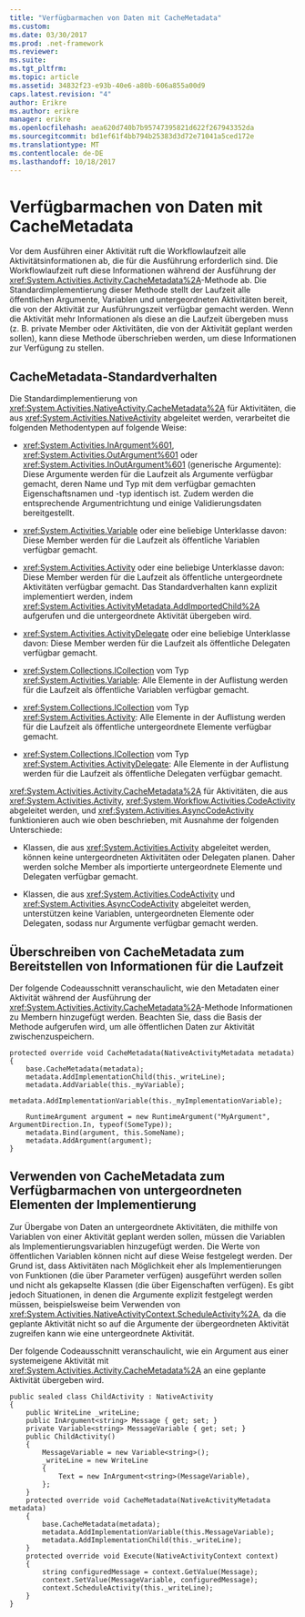 ```yaml
---
title: "Verfügbarmachen von Daten mit CacheMetadata"
ms.custom: 
ms.date: 03/30/2017
ms.prod: .net-framework
ms.reviewer: 
ms.suite: 
ms.tgt_pltfrm: 
ms.topic: article
ms.assetid: 34832f23-e93b-40e6-a80b-606a855a00d9
caps.latest.revision: "4"
author: Erikre
ms.author: erikre
manager: erikre
ms.openlocfilehash: aea620d740b7b95747395821d622f267943352da
ms.sourcegitcommit: bd1ef61f4bb794b25383d3d72e71041a5ced172e
ms.translationtype: MT
ms.contentlocale: de-DE
ms.lasthandoff: 10/18/2017
---
```

# <a name="exposing-data-with-cachemetadata"></a>Verfügbarmachen von Daten mit CacheMetadata
Vor dem Ausführen einer Aktivität ruft die Workflowlaufzeit alle Aktivitätsinformationen ab, die für die Ausführung erforderlich sind. Die Workflowlaufzeit ruft diese Informationen während der Ausführung der <xref:System.Activities.Activity.CacheMetadata%2A>-Methode ab. Die Standardimplementierung dieser Methode stellt der Laufzeit alle öffentlichen Argumente, Variablen und untergeordneten Aktivitäten bereit, die von der Aktivität zur Ausführungszeit verfügbar gemacht werden. Wenn die Aktivität mehr Informationen als diese an die Laufzeit übergeben muss (z. B. private Member oder Aktivitäten, die von der Aktivität geplant werden sollen), kann diese Methode überschrieben werden, um diese Informationen zur Verfügung zu stellen.  
  
## <a name="default-cachemetadata-behavior"></a>CacheMetadata-Standardverhalten  
 Die Standardimplementierung von <xref:System.Activities.NativeActivity.CacheMetadata%2A> für Aktivitäten, die aus <xref:System.Activities.NativeActivity> abgeleitet werden, verarbeitet die folgenden Methodentypen auf folgende Weise:  
  
-   <xref:System.Activities.InArgument%601>, <xref:System.Activities.OutArgument%601> oder <xref:System.Activities.InOutArgument%601> (generische Argumente): Diese Argumente werden für die Laufzeit als Argumente verfügbar gemacht, deren Name und Typ mit dem verfügbar gemachten Eigenschaftsnamen und -typ identisch ist. Zudem werden die entsprechende Argumentrichtung und einige Validierungsdaten bereitgestellt.  
  
-   <xref:System.Activities.Variable> oder eine beliebige Unterklasse davon: Diese Member werden für die Laufzeit als öffentliche Variablen verfügbar gemacht.  
  
-   <xref:System.Activities.Activity> oder eine beliebige Unterklasse davon: Diese Member werden für die Laufzeit als öffentliche untergeordnete Aktivitäten verfügbar gemacht. Das Standardverhalten kann explizit implementiert werden, indem <xref:System.Activities.ActivityMetadata.AddImportedChild%2A> aufgerufen und die untergeordnete Aktivität übergeben wird.  
  
-   <xref:System.Activities.ActivityDelegate> oder eine beliebige Unterklasse davon: Diese Member werden für die Laufzeit als öffentliche Delegaten verfügbar gemacht.  
  
-   <xref:System.Collections.ICollection> vom Typ <xref:System.Activities.Variable>: Alle Elemente in der Auflistung werden für die Laufzeit als öffentliche Variablen verfügbar gemacht.  
  
-   <xref:System.Collections.ICollection> vom Typ <xref:System.Activities.Activity>: Alle Elemente in der Auflistung werden für die Laufzeit als öffentliche untergeordnete Elemente verfügbar gemacht.  
  
-   <xref:System.Collections.ICollection> vom Typ <xref:System.Activities.ActivityDelegate>: Alle Elemente in der Auflistung werden für die Laufzeit als öffentliche Delegaten verfügbar gemacht.  
  
 <xref:System.Activities.Activity.CacheMetadata%2A> für Aktivitäten, die aus <xref:System.Activities.Activity>, <xref:System.Workflow.Activities.CodeActivity> abgeleitet werden, und <xref:System.Activities.AsyncCodeActivity> funktionieren auch wie oben beschrieben, mit Ausnahme der folgenden Unterschiede:  
  
-   Klassen, die aus <xref:System.Activities.Activity> abgeleitet werden, können keine untergeordneten Aktivitäten oder Delegaten planen. Daher werden solche Member als importierte untergeordnete Elemente und Delegaten verfügbar gemacht.  
  
-   Klassen, die aus <xref:System.Activities.CodeActivity> und <xref:System.Activities.AsyncCodeActivity> abgeleitet werden, unterstützen keine Variablen, untergeordneten Elemente oder Delegaten, sodass nur Argumente verfügbar gemacht werden.  
  
## <a name="overriding-cachemetadata-to-provide-information-to-the-runtime"></a>Überschreiben von CacheMetadata zum Bereitstellen von Informationen für die Laufzeit  
 Der folgende Codeausschnitt veranschaulicht, wie den Metadaten einer Aktivität während der Ausführung der <xref:System.Activities.Activity.CacheMetadata%2A>-Methode Informationen zu Membern hinzugefügt werden. Beachten Sie, dass die Basis der Methode aufgerufen wird, um alle öffentlichen Daten zur Aktivität zwischenzuspeichern.  
  
```  
protected override void CacheMetadata(NativeActivityMetadata metadata)  
{      
    base.CacheMetadata(metadata);  
    metadata.AddImplementationChild(this._writeLine);  
    metadata.AddVariable(this._myVariable);  
    metadata.AddImplementationVariable(this._myImplementationVariable);  
  
    RuntimeArgument argument = new RuntimeArgument("MyArgument", ArgumentDirection.In, typeof(SomeType));  
    metadata.Bind(argument, this.SomeName);  
    metadata.AddArgument(argument);  
}  
```  
  
## <a name="using-cachemetadata-to-expose-implementation-children"></a>Verwenden von CacheMetadata zum Verfügbarmachen von untergeordneten Elementen der Implementierung  
 Zur Übergabe von Daten an untergeordnete Aktivitäten, die mithilfe von Variablen von einer Aktivität geplant werden sollen, müssen die Variablen als Implementierungsvariablen hinzugefügt werden. Die Werte von öffentlichen Variablen können nicht auf diese Weise festgelegt werden. Der Grund ist, dass Aktivitäten nach Möglichkeit eher als Implementierungen von Funktionen (die über Parameter verfügen) ausgeführt werden sollen und nicht als gekapselte Klassen (die über Eigenschaften verfügen). Es gibt jedoch Situationen, in denen die Argumente explizit festgelegt werden müssen, beispielsweise beim Verwenden von <xref:System.Activities.NativeActivityContext.ScheduleActivity%2A>, da die geplante Aktivität nicht so auf die Argumente der übergeordneten Aktivität zugreifen kann wie eine untergeordnete Aktivität.  
  
 Der folgende Codeausschnitt veranschaulicht, wie ein Argument aus einer systemeigene Aktivität mit <xref:System.Activities.Activity.CacheMetadata%2A> an eine geplante Aktivität übergeben wird.  
  
```  
public sealed class ChildActivity : NativeActivity  
{  
    public WriteLine _writeLine;  
    public InArgument<string> Message { get; set; }  
    private Variable<string> MessageVariable { get; set; }  
    public ChildActivity()  
    {  
        MessageVariable = new Variable<string>();  
        _writeLine = new WriteLine  
        {  
            Text = new InArgument<string>(MessageVariable),  
        };  
    }  
    protected override void CacheMetadata(NativeActivityMetadata metadata)  
    {  
        base.CacheMetadata(metadata);  
        metadata.AddImplementationVariable(this.MessageVariable);  
        metadata.AddImplementationChild(this._writeLine);  
    }  
    protected override void Execute(NativeActivityContext context)  
    {  
        string configuredMessage = context.GetValue(Message);  
        context.SetValue(MessageVariable, configuredMessage);  
        context.ScheduleActivity(this._writeLine);  
    }  
}  
```
